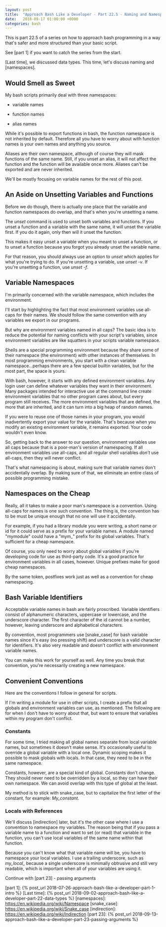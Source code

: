 ```yaml
---
layout: post
title:  "Approach Bash Like a Developer - Part 22.5 - Naming and Namespaces"
date:   2018-09-17 01:00:00 +0000
categories: bash
---
```


This is part 22.5 of a series on how to approach bash programming in a
way that's safer and more structured than your basic script.

See [part 1] if you want to catch the series from the start.

[Last time], we discussed data types.  This time, let's discuss
naming and [namespaces].

Would Smell as Sweet
--------------------

My bash scripts primarily deal with three namespaces:

-   variable names

-   function names

-   alias names

While it's possible to export functions in bash, the function namespace
is not inherited by default.  Therefore all you have to worry about with
function names is your own names and anything you source.

Aliases are their own namespace, although of course they will mask
functions of the same name.  Still, if you unset an alias, it will not
affect the function and the function will be available once more.
Aliases can't be exported and are never inherited.

We'll be mostly focusing on variable names for the rest of this post.

An Aside on Unsetting Variables and Functions
---------------------------------------------

Before we do though, there is actually one place that the variable and
function namespaces do overlap, and that's when you're unsetting a name.

The *unset* command is used to unset both variables and functions.  If
you unset a function and a variable with the same name, it will unset
the variable first.  If you do it again, only then will it unset the
function.

This makes it easy unset a variable when you meant to unset a function,
or to unset a function because you forgot you already unset the variable
name.

For that reason, you should always use an option to *unset* which
applies for what you're trying to do.  If you're unsetting a variable,
use *unset -v*.  If you're unsetting a function, use *unset -f*.

Variable Namespaces
-------------------

I'm primarily concerned with the variable namespace, which includes the
environment.

I'll start by highlighting the fact that most environment variables use
all-caps for their names.  We should follow the same convention with any
variables we export in our programs.

But why are environment variables named in all caps?  The basic idea is
to reduce the potential for naming conflicts with your script's
variables, since environment variables are like squatters in your
scripts variable namespace.

Shells are a special programming environment because they share some of
their namespace (the environment) with other instances of themselves.
In most programming environments, you start with a clean variable
namespace...perhaps there are a few special builtin variables, but for
the most part, the space is yours.

With bash, however, it starts with any defined environment variables.
Any login user can define whatever variables they want in their
environment.  Many packages intended for interactive use at the command
line create environment variables that no other program cares about, but
every program still receives.  The more environment variables that are
defined, the more that are inherited, and it can turn into a big heap of
random names.

If you were to reuse one of those names in your program, you would
inadvertently export your value for the variable.  That's because when
you modify an existing environment variable, it remains exported.  Your
code wouldn't even know.

So, getting back to the answer to our question, environment variables
use all caps because that is a poor-man's version of namespacing.  If
all environment variables use all-caps, and all regular shell variables
*don't* use all-caps, then they will never conflict.

That's what namespacing is about, making sure that variable names don't
accidentally overlap.  By making sure of that, we eliminate an entire
class of possible programming mistake.

Namespaces on the Cheap
-----------------------

Really, all it takes to make a poor man's namespace is a convention.
Using all-caps for names is one such convention.  The thing is, the
convention has to be must be unique enough that no one will use it
accidentally.

For example, if you had a library module you were writing, a short name
or id for it could serve as a prefix for your variable names.
A module named "mymodule" could have a "mym_" prefix for its global
variables.  That's sufficient for a cheap namespace.

Of course, you only need to worry about global variables if you're
developing code for use as third-party code.  It's a good practice for
environment variables in all cases, however.  Unique prefixes make for
good cheap namespaces.

By the same token, postfixes work just as well as a convention for cheap
namespacing.

Bash Variable Identifiers
-------------------------

Acceptable variable names in bash are fairly proscribed.  Variable
identifiers consist of alphanumeric characters, uppercase or lowercase,
and the underscore character.  The first character of the id cannot be a
number, however, leaving underscore and alphabetical characters.

By convention, most programmers use [snake_case] for bash variable names
since it's easy (no pressing shift) and underscore is a valid character
for identifiers.  It's also very readable and doesn't conflict with
environment variable names.

You can make this work for yourself as well.  Any time you break that
convention, you're necessarily creating a new namespace.

Convenient Conventions
----------------------

Here are the conventions I follow in general for scripts.

If I'm writing a module for use in other scripts, I create a prefix
that all globals and environment variables can use, as mentioned.  The
following are for when I don't have to worry about that, but want to
ensure that variables within my program don't conflict.

### Constants

For some time, I tried making all global names separate from local
variable names, but sometimes it doesn't make sense.  It's occasionally
useful to override a global variable with a local one.  Dynamic scoping
makes it possible to mask globals with locals.  In that case, they need
to be in the same namespace.

Constants, however, are a special kind of global.  Constants don't
change.   They should never need to be overridden by a local, so they
can have their own namespace.  We can avoid overlap with this type of
global at the least.

My method is to stick with snake_case, but to capitalize the first
letter of the constant, for example: *My_constant*.

### Locals with References

We'll discuss [indirection] later, but it's the other case where I use a
convention to namespace my variables.  The reason being that if you pass
a variable name to a function and want to set (or read) that variable in
the function, you can't use local variables of the same name within that
function.

Because you can't know what that variable name will be, you have to
namespace your local variables.  I use a trailing underscore, such as
*my_local_* because a single underscore is minimally obtrusive and still
very readable, which is important when all of your variables are using
it.

Continue with [part 23] - passing arguments

  [part 1]:       {% post_url 2018-07-26-approach-bash-like-a-developer-part-1-intro                      %}
  [Last time]:    {% post_url 2018-09-02-approach-bash-like-a-developer-part-22-data-types                %}
  [namespaces]:   https://en.wikipedia.org/wiki/Namespace
  [snake_case]:   https://en.wikipedia.org/wiki/Snake_case
  [indirection]:  https://en.wikipedia.org/wiki/Indirection
  [part 23]:      {% post_url 2018-09-13-approach-bash-like-a-developer-part-23-passing-arguments         %}
